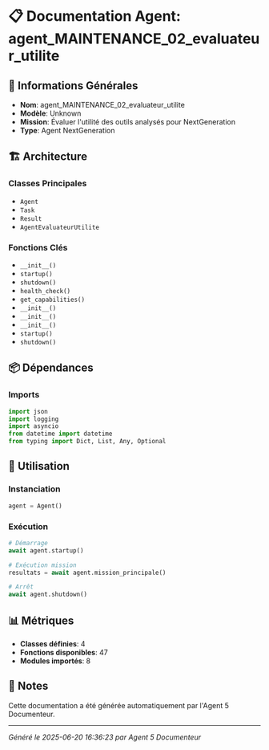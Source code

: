 # 📋 Documentation Agent: agent_MAINTENANCE_02_evaluateur_utilite

## 🎯 Informations Générales

- **Nom**: agent_MAINTENANCE_02_evaluateur_utilite
- **Modèle**: Unknown
- **Mission**: Évaluer l'utilité des outils analysés pour NextGeneration
- **Type**: Agent NextGeneration

## 🏗️ Architecture

### Classes Principales
- `Agent`
- `Task`
- `Result`
- `AgentEvaluateurUtilite`

### Fonctions Clés
- `__init__()`
- `startup()`
- `shutdown()`
- `health_check()`
- `get_capabilities()`
- `__init__()`
- `__init__()`
- `__init__()`
- `startup()`
- `shutdown()`

## 📦 Dépendances

### Imports
```python
import json
import logging
import asyncio
from datetime import datetime
from typing import Dict, List, Any, Optional
```

## 🚀 Utilisation

### Instanciation
```python
agent = Agent()
```

### Exécution
```python
# Démarrage
await agent.startup()

# Exécution mission
resultats = await agent.mission_principale()

# Arrêt
await agent.shutdown()
```

## 📊 Métriques

- **Classes définies**: 4
- **Fonctions disponibles**: 47
- **Modules importés**: 8

## 📝 Notes

Cette documentation a été générée automatiquement par l'Agent 5 Documenteur.

---
*Généré le 2025-06-20 16:36:23 par Agent 5 Documenteur*
